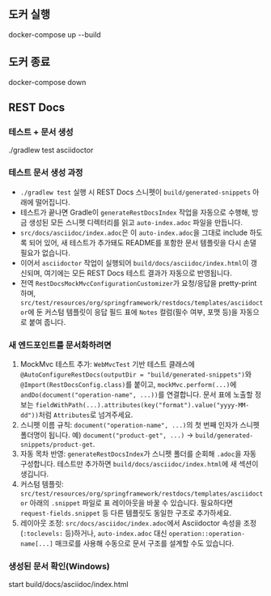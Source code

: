 ## 도커 실행

docker-compose up --build

## 도커 종료

docker-compose down

## REST Docs

### 테스트 + 문서 생성

./gradlew test asciidoctor

### 테스트 문서 생성 과정

- `./gradlew test` 실행 시 REST Docs 스니펫이 `build/generated-snippets` 아래에 떨어집니다.
- 테스트가 끝나면 Gradle이 `generateRestDocsIndex` 작업을 자동으로 수행해, 방금 생성된 모든 스니펫 디렉터리를 읽고 `auto-index.adoc` 파일을 만듭니다.
- `src/docs/asciidoc/index.adoc`은 이 `auto-index.adoc`을 그대로 include 하도록 되어 있어, 새 테스트가 추가돼도 README를 포함한 문서 템플릿을 다시 손댈 필요가 없습니다.
- 이어서 `asciidoctor` 작업이 실행되어 `build/docs/asciidoc/index.html`이 갱신되며, 여기에는 모든 REST Docs 테스트 결과가 자동으로 반영됩니다.
- 전역 `RestDocsMockMvcConfigurationCustomizer`가 요청/응답을 pretty-print 하며, `src/test/resources/org/springframework/restdocs/templates/asciidoctor`에 둔 커스텀 템플릿이 응답 필드 표에 `Notes` 컬럼(필수 여부, 포맷 등)을 자동으로 붙여 줍니다.

### 새 엔드포인트를 문서화하려면

1. MockMvc 테스트 추가: `WebMvcTest` 기반 테스트 클래스에 `@AutoConfigureRestDocs(outputDir = "build/generated-snippets")`와 `@Import(RestDocsConfig.class)`를 붙이고, `mockMvc.perform(...)`에 `andDo(document("operation-name", ...))`를 연결합니다. 문서 표에 노출할 정보는 `fieldWithPath(...).attributes(key("format").value("yyyy-MM-dd"))`처럼 `Attributes`로 넘겨주세요.
2. 스니펫 이름 규칙: `document("operation-name", ...)`의 첫 번째 인자가 스니펫 폴더명이 됩니다. 예) `document("product-get", ...)` → `build/generated-snippets/product-get`.
3. 자동 목차 반영: `generateRestDocsIndex`가 스니펫 폴더를 순회해 `.adoc`을 자동 구성합니다. 테스트만 추가하면 `build/docs/asciidoc/index.html`에 새 섹션이 생깁니다.
4. 커스텀 템플릿: `src/test/resources/org/springframework/restdocs/templates/asciidoctor` 아래의 `.snippet` 파일로 표 레이아웃을 바꿀 수 있습니다. 필요하다면 `request-fields.snippet` 등 다른 템플릿도 동일한 구조로 추가하세요.
5. 레이아웃 조정: `src/docs/asciidoc/index.adoc`에서 Asciidoctor 속성을 조정(`:toclevels:` 등)하거나, `auto-index.adoc` 대신 `operation::operation-name[...]` 매크로를 사용해 수동으로 문서 구조를 설계할 수도 있습니다.

### 생성된 문서 확인(Windows)

start build/docs/asciidoc/index.html

